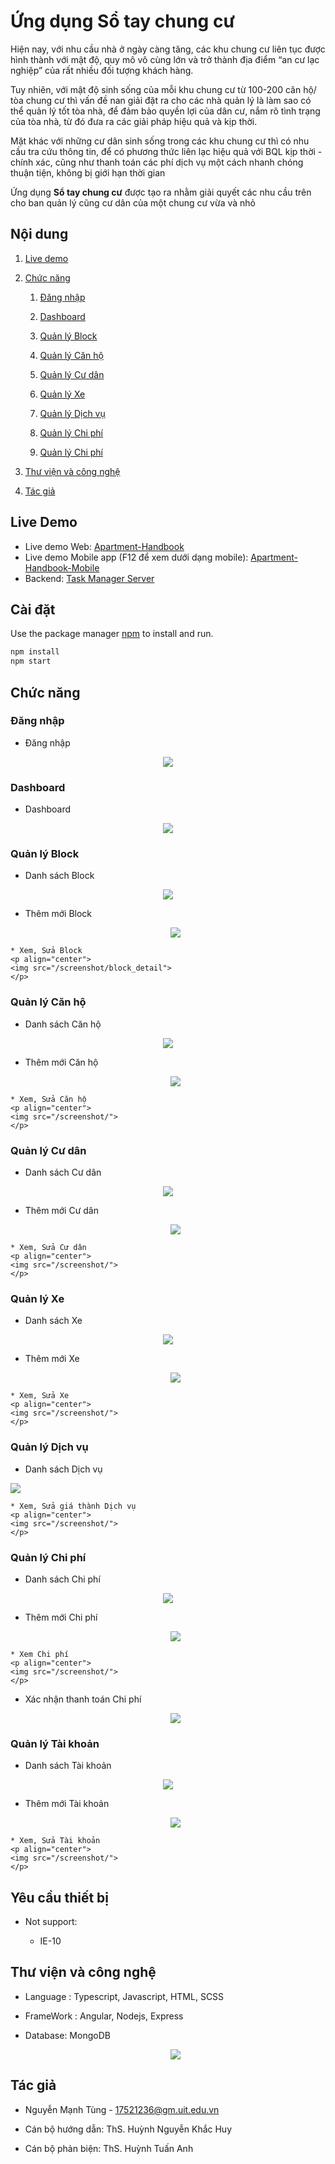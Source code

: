 ﻿# Ứng dụng Sổ tay chung cư

Hiện nay, với nhu cầu nhà ở ngày càng tăng, các khu chung cư liên tục được hình thành với mật độ, quy mô vô cùng lớn và trở thành địa điểm “an cư lạc nghiệp” của rất nhiều đối tượng khách hàng. 

Tuy nhiên, với mật độ sinh sống của mỗi khu chung cư từ 100-200 căn hộ/ tòa chung cư thì vấn đề nan giải đặt ra cho các nhà quản lý là làm sao có thể quản lý tốt tòa nhà, để đảm bảo quyền lợi của dân cư, nắm rõ tình trạng của tòa nhà, từ đó đưa ra các giải pháp hiệu quả và kịp thời. 
  
Mặt khác với những cư dân sinh sống trong các khu chung cư thì có nhu cầu tra cứu thông tin, để có phương thức liên lạc hiệu quả với BQL kịp thời - chính xác, cũng như thanh toán các phí dịch vụ một cách nhanh chóng thuận tiện, không bị giới hạn thời gian      

Ứng dụng **Sổ tay chung cư** được tạo ra nhằm giải quyết các nhu cầu trên cho ban quản lý cũng cư dân của một chung cư vừa và nhỏ

## Nội dung
1. [Live demo](#live-demo)

1. [Chức năng](#chức-năng)

   1. [Đăng nhập](#đăng-nhập)
   
   1. [Dashboard](#dashboard)

   1. [Quản lý Block](#quản-lý-block)
   
   1. [Quản lý Căn hộ](#quản-lý-căn-hộ)
   
   1. [Quản lý Cư dân](#quản-lý-cư-dân)

   1. [Quản lý Xe](#quản-lý-xe)
   
   1. [Quản lý Dịch vụ](#quản-lý-dịch-vụ)

   1. [Quản lý Chi phí](#quản-lý-chi-phí)

   1. [Quản lý Chi phí](#quản-lý-chi-phí)

1. [Thư viện và công nghệ](#thư-viện-và-công-nghệ)

1. [Tác giả](#tác-giả)


## Live Demo
-  Live demo Web: [Apartment-Handbook](https://kltn-17521236.vercel.app/)
-  Live demo Mobile app (F12 để xem dưới dạng mobile): [Apartment-Handbook-Mobile](https://kltn-mobile.vercel.app/)
-  Backend: [Task Manager Server](https://github.com/17521236/KLTN-Backend)

## Cài đặt

Use the package manager [npm](https://www.npmjs.com/) to install and run.

```bash
npm install
npm start
```

## Chức năng
### Đăng nhập
   * Đăng nhập
   <p align="center">
   <img src="/screenshot/login.png">
   </p>

    
### Dashboard
   * Dashboard
   <p align="center">
   <img src="./screenshot/dashboard.png">
   </p>

   
### Quản lý Block
   * Danh sách Block   
   <p align="center">
   <img src="/screenshot/block_list.png">
   </p>

   * Thêm mới Block
    <p align="center">
    <img src="/screenshot/add_block.png">
    </p>

    * Xem, Sửa Block
    <p align="center">
    <img src="/screenshot/block_detail">
    </p>
    
### Quản lý Căn hộ
   * Danh sách Căn hộ   
   <p align="center">
   <img src="/screenshot/apt_list">
   </p>

   * Thêm mới Căn hộ
    <p align="center">
    <img src="/screenshot/">
    </p>

    * Xem, Sửa Căn hộ
    <p align="center">
    <img src="/screenshot/">
    </p>

### Quản lý Cư dân
   * Danh sách Cư dân   
   <p align="center">
   <img src="/screenshot/block_list">
   </p>

   * Thêm mới Cư dân
    <p align="center">
    <img src="/screenshot/">
    </p>

    * Xem, Sửa Cư dân
    <p align="center">
    <img src="/screenshot/">
    </p>

### Quản lý Xe
   * Danh sách Xe   
   <p align="center">
   <img src="/screenshot/block_list">
   </p>

   * Thêm mới Xe
    <p align="center">
    <img src="/screenshot/">
    </p>

    * Xem, Sửa Xe
    <p align="center">
    <img src="/screenshot/">
    </p>

### Quản lý Dịch vụ
   * Danh sách Dịch vụ
   <p alig="center">
   <img src="/screenshot/block_list">
   </p>

    * Xem, Sửa giá thành Dịch vụ
    <p align="center">
    <img src="/screenshot/">
    </p>

### Quản lý Chi phí
   * Danh sách Chi phí   
   <p align="center">
   <img src="/screenshot/block_list">
   </p>

   * Thêm mới Chi phí
    <p align="center">
    <img src="/screenshot/">
    </p>

    * Xem Chi phí
    <p align="center">
    <img src="/screenshot/">
    </p>

  * Xác nhận thanh toán Chi phí
    <p align="center">
    <img src="/screenshot/">
    </p>

### Quản lý Tài khoản
   * Danh sách Tài khoản
   <p align="center">
   <img src="/screenshot/block_list">
   </p>

   * Thêm mới Tài khoản
    <p align="center">
    <img src="/screenshot/">
    </p>

    * Xem, Sửa Tài khoản
    <p align="center">
    <img src="/screenshot/">
    </p>
## Yêu cầu thiết bị
- Not support:

   + IE-10

## Thư viện và công nghệ

- Language : Typescript, Javascript, HTML, SCSS

- FrameWork : Angular, Nodejs, Express

- Database: MongoDB

   <p align="center">
   <img src="https://cdn.helpex.vn/upload/2019/2/2/ar/06-27-36-618-0ddc2999-fe68-4483-8fe7-03bdb6c5ab43.jpg">
   </p>


## Tác giả

- Nguyễn Mạnh Tùng - 17521236@gm.uit.edu.vn

- Cán bộ hướng dẫn: ThS. Huỳnh Nguyễn Khắc Huy

- Cán bộ phản biện: ThS. Huỳnh Tuấn Anh

